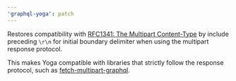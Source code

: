 ```yaml
---
'graphql-yoga': patch
---
```


Restores compatibility with [RFC1341: The Multipart Content-Type](https://www.w3.org/Protocols/rfc1341/7_2_Multipart.html) by include preceding `\r\n` for initial boundary delimiter when using the multipart response protocol.

This makes Yoga compatible with libraries that strictly follow the response protocol, such as [fetch-multipart-graphql](https://github.com/relay-tools/fetch-multipart-graphql).
